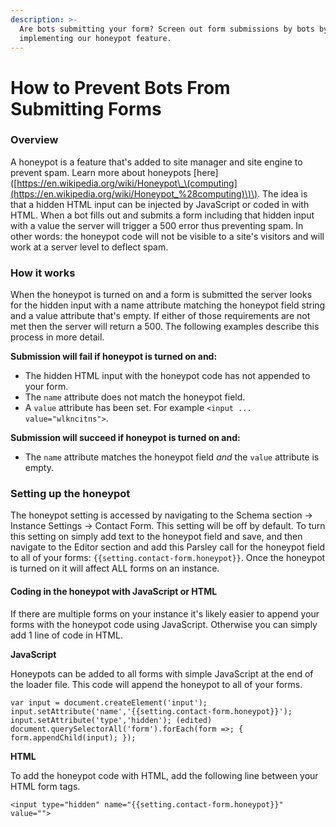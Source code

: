 ```yaml
---
description: >-
  Are bots submitting your form? Screen out form submissions by bots by
  implementing our honeypot feature.
---
```


# How to Prevent Bots From Submitting Forms

### Overview

A honeypot is a feature that's added to site manager and site engine to prevent spam. Learn more about honeypots \[here\]\([https://en.wikipedia.org/wiki/Honeypot\_\(computing](https://en.wikipedia.org/wiki/Honeypot_%28computing)\)\). The idea is that a hidden HTML input can be injected by JavaScript or coded in with HTML. When a bot fills out and submits a form including that hidden input with a value the server will trigger a 500 error thus preventing spam. In other words: the honeypot code will not be visible to a site's visitors and will work at a server level to deflect spam.

### How it works

When the honeypot is turned on and a form is submitted the server looks for the hidden input with a name attribute matching the honeypot field string and a value attribute that's empty. If either of those requirements are not met then the server will return a 500. The following examples describe this process in more detail.

**Submission will fail if honeypot is turned on and:**

* The hidden HTML input with the honeypot code has not appended to your form.
* The `name` attribute does not match the honeypot field.
* A `value` attribute has been set. For example `<input ... value="wlkncitns">`.

**Submission will succeed if honeypot is turned on and:**

* The `name` attribute matches the honeypot field _and_ the `value` attribute is empty.

### Setting up the honeypot

The honeypot setting is accessed by navigating to the Schema section -&gt; Instance Settings -&gt; Contact Form. This setting will be off by default. To turn this setting on simply add text to the honeypot field and save, and then navigate to the Editor section and add this Parsley call for the honeypot field to all of your forms: `{{setting.contact-form.honeypot}}`. Once the honeypot is turned on it will affect ALL forms on an instance.

#### Coding in the honeypot with JavaScript or HTML

If there are multiple forms on your instance it's likely easier to append your forms with the honeypot code using JavaScript. Otherwise you can simply add 1 line of code in HTML.

**JavaScript**

Honeypots can be added to all forms with simple JavaScript at the end of the loader file. This code will append the honeypot to all of your forms.

```text
var input = document.createElement('input');
input.setAttribute('name','{{setting.contact-form.honeypot}}');  input.setAttribute('type','hidden'); (edited)
document.querySelectorAll('form').forEach(form =>; { form.appendChild(input); });
```

**HTML**

To add the honeypot code with HTML, add the following line between your HTML form tags.

`<input type="hidden" name="{{setting.contact-form.honeypot}}" value="">`

